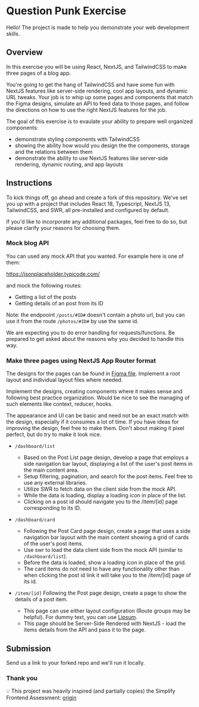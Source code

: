 # Question Punk Exercise

Hello!
The project is made to help you demonstrate your web development skills.

## Overview

In this exercise you will be using React, NextJS, and TailwindCSS to make three pages of a blog app.

You're going to get the hang of TailwindCSS and have some fun with NextJS features like server-side rendering, cool app layouts, and dynamic URL tweaks. Your job is to whip up some pages and components that match the Figma designs, simulate an API to feed data to those pages, and follow the directions on how to use the right NextJS features for the job.

The goal of this exercise is to evaulate your ability to prepare well organized components:

- demonstrate styling components with TailwindCSS
- showing the ability how would you design the the components, storage and the relations between them
- demonstrate the ability to use NextJS features like server-side rendering, dynamic routing, and app layouts

## Instructions

To kick things off, go ahead and create a fork of this repository. We've set you up with a project that includes React 18, Typescript, NextJS 13, TailwindCSS, and SWR, all pre-installed and configured by default.

If you'd like to incorporate any additional packages, feel free to do so, but please clarify your reasons for choosing them.

### Mock blog API

You can used any mock API that you wanted. For example here is one of them:

https://jsonplaceholder.typicode.com/

and mock the following routes:

- Getting a list of the posts
- Getting details of an post from its ID

Note: the endpooint `/posts/#ID#` doesn't contain a photo url, but you can use it from the route `/photos/#ID#` by use the same id.

We are expecting you to do error handling for requests/functions. Be prepared to get asked about the reasons why you decided to handle this way.

### Make three pages using NextJS App Router format

The designs for the pages can be found in [Figma file](https://www.figma.com/file/1oS4R4LrkXxDfkS6unNYL6/Untitled).
Implement a root layout and individual layout files where needed.

Implement the designs, creating components where it makes sense and following best practice organization. Would be nice to see the managing of such elements like context, reducer, hooks.

The appearance and UI  can be basic and need not be an exact match with the design, especially if it consumes a lot of time. If you have ideas for improving the design, feel free to make them. Don't about making it pixel perfect, but do try to make it look nice.

- `/dashboard/list`
  - Based on the Post List page design, develop a page that employs a side navigation bar layout, displaying a list of the user's post items in the main content area. 
  - Setup filtering,  pagination, and search  for the post items. Feel free to use any external libraries.  
  - Utilize SWR to fetch data on the client side from the mock API. 
  - While the data is loading, display a loading icon in place of the list.
  - Clicking on a post id should navigate you to the /item/[id] page corresponding to its ID. 
  

- `/dashboard/card`
  - Following the Post Card page design, create a page that uses a side navigation bar layout with the main content showing a grid of cards of the user's post items.
  - Use swr to load the data client side from the mock API (similar to `/dashboard/list`). 
  - Before the data is loaded, show a loading icon in place of the grid.
  - The card items do not need to have any functionality other than when clicking the post id link it will take you to the /item/[id] page of its id.

- `/item/[id]`
  Following the Post page design, create a page to show the details of a post item.
  - This page can use either layout configuration (Route groups may be helpful). For dummy text, you can use [Lipsum](https://www.lipsum.com/).
  - This page should be Server-Side Rendered with NextJS - load the items details from the API and pass it to the page.

## Submission
Send us a link to your forked repo and we'll run it locally.

### Thank you

💡 This project was heavily inspired (and partially copies) the Simplify Frontend Assessment: [origin](https://github.com/SimplifyJobs/frontend-assessment)

